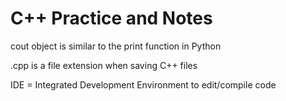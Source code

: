 # C++ Practice and Notes

cout object is similar to the print function in Python

.cpp is a file extension when saving C++ files

IDE = Integrated Development Environment to edit/compile code
